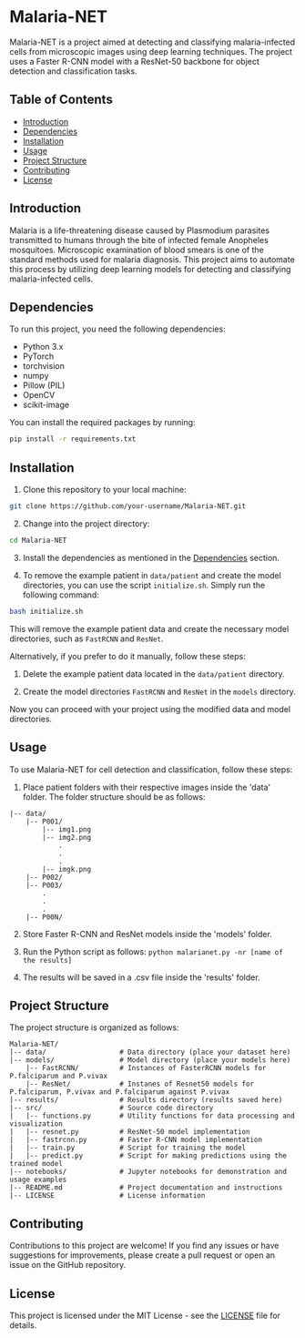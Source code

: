 # Malaria-NET

Malaria-NET is a project aimed at detecting and classifying malaria-infected cells from microscopic images using deep learning techniques. The project uses a Faster R-CNN model with a ResNet-50 backbone for object detection and classification tasks.

## Table of Contents
- [Introduction](#introduction)
- [Dependencies](#dependencies)
- [Installation](#installation)
- [Usage](#usage)
- [Project Structure](#project-structure)
- [Contributing](#contributing)
- [License](#license)

## Introduction

Malaria is a life-threatening disease caused by Plasmodium parasites transmitted to humans through the bite of infected female Anopheles mosquitoes. Microscopic examination of blood smears is one of the standard methods used for malaria diagnosis. This project aims to automate this process by utilizing deep learning models for detecting and classifying malaria-infected cells.

## Dependencies

To run this project, you need the following dependencies:

- Python 3.x
- PyTorch
- torchvision
- numpy
- Pillow (PIL)
- OpenCV
- scikit-image

You can install the required packages by running:

```bash
pip install -r requirements.txt
```

## Installation

1. Clone this repository to your local machine:

```bash
git clone https://github.com/your-username/Malaria-NET.git
```

2. Change into the project directory:

```bash
cd Malaria-NET
```

3. Install the dependencies as mentioned in the [Dependencies](#dependencies) section.

4. To remove the example patient in `data/patient` and create the model directories, you can use the script `initialize.sh`. Simply run the following command:

```bash
bash initialize.sh
```

This will remove the example patient data and create the necessary model directories, such as `FastRCNN` and `ResNet`. 

Alternatively, if you prefer to do it manually, follow these steps:

1. Delete the example patient data located in the `data/patient` directory.

2. Create the model directories `FastRCNN` and `ResNet` in the `models` directory.

Now you can proceed with your project using the modified data and model directories.

## Usage

To use Malaria-NET for cell detection and classification, follow these steps:

1. Place patient folders with their respective images inside the 'data' folder. The folder structure should be as follows:

```
|-- data/
    |-- P001/
        |-- img1.png
        |-- img2.png
            .
            .
            .
        |-- imgk.png
    |-- P002/
    |-- P003/
        .
        .
        .
    |-- P00N/
```

2. Store Faster R-CNN and ResNet models inside the 'models' folder.

3. Run the Python script as follows: ```python malarianet.py -nr [name of the results]```

4. The results will be saved in a .csv file inside the 'results' folder.

## Project Structure

The project structure is organized as follows:

```
Malaria-NET/
|-- data/                  # Data directory (place your dataset here)
|-- models/                # Model directory (place your models here)
    |-- FastRCNN/          # Instances of FasterRCNN models for P.falciparum and P.vivax
    |-- ResNet/            # Instanes of Resnet50 models for P.falciparum, P.vivax and P.falciparum against P.vivax
|-- results/               # Results directory (results saved here)
|-- src/                   # Source code directory
|   |-- functions.py       # Utility functions for data processing and visualization
|   |-- resnet.py          # ResNet-50 model implementation
|   |-- fastrcnn.py        # Faster R-CNN model implementation
|   |-- train.py           # Script for training the model
|   |-- predict.py         # Script for making predictions using the trained model
|-- notebooks/             # Jupyter notebooks for demonstration and usage examples
|-- README.md              # Project documentation and instructions
|-- LICENSE                # License information
```

## Contributing

Contributions to this project are welcome! If you find any issues or have suggestions for improvements, please create a pull request or open an issue on the GitHub repository.

## License

This project is licensed under the MIT License - see the [LICENSE](LICENSE) file for details.